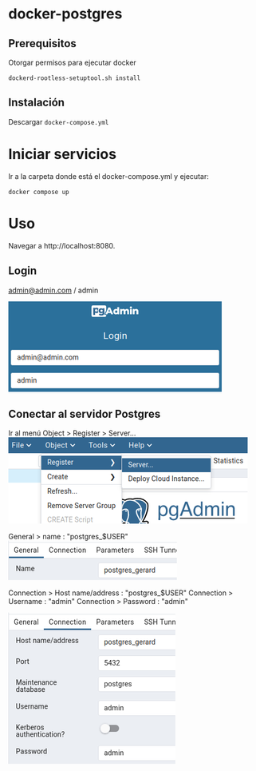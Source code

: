 # docker-postgres

## Prerequisitos
Otorgar permisos para ejecutar docker

```
dockerd-rootless-setuptool.sh install
```
## Instalación

Descargar `docker-compose.yml`

# Iniciar servicios
Ir a la carpeta donde está el docker-compose.yml y ejecutar:

```
docker compose up
```

# Uso

Navegar a http://localhost:8080.

## Login  

admin@admin.com / admin

![](login.png)

## Conectar al servidor Postgres

Ir al menú Object > Register > Server...
![](register1.png)

General > name : "postgres_$USER"
![](register2.png)

Connection > Host name/address : "postgres_$USER"
Connection > Username : "admin"
Connection > Password : "admin"

![](register3.png)
